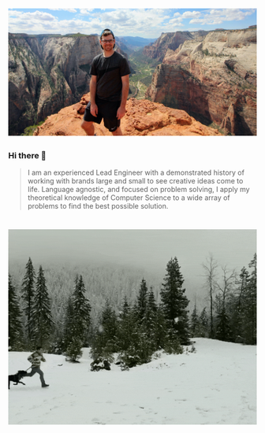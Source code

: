 # ![jcuffney readme header](./imgs/masthead.jpg)

### Hi there 👋

> I am an experienced Lead Engineer with a demonstrated history of working with brands large and small to see creative ideas come to life. Language agnostic, and focused on problem solving, I apply my theoretical knowledge of Computer Science to a wide array of problems to find the best possible solution.

<!--
**jcuffney/jcuffney** is a ✨ _special_ ✨ repository because its `README.md` (this file) appears on your GitHub profile.

Here are some ideas to get you started:

- 🔭 I’m currently working on ...
- 🌱 I’m currently learning ...
- 👯 I’m looking to collaborate on ...
- 🤔 I’m looking for help with ...
- 💬 Ask me about ...
- 📫 How to reach me: ...
- 😄 Pronouns: ...
- ⚡ Fun fact: ...
-->

# ![jcuffney readme header](./imgs/running.gif)

